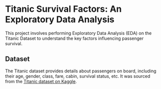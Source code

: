 # Titanic Survival Factors: An Exploratory Data Analysis
This project involves performing Exploratory Data Analysis (EDA) on the Titanic Dataset to understand the key factors influencing passenger survival.
## Dataset
The Titanic dataset provides details about passengers on board, including their age, gender, class, fare, cabin, survival status, etc. It was sourced from the [Titanic dataset on Kaggle](https://www.kaggle.com/datasets/yasserh/titanic-dataset).
